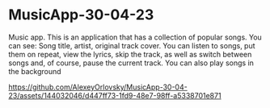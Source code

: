 # MusicApp-30-04-23

Music app. This is an application that has a collection of popular songs. You can see: Song title, artist, original track cover. You can listen to songs, put them on repeat, view the lyrics, skip the track, as well as switch between songs and, of course, pause the current track. You can also play songs in the background

https://github.com/AlexeyOrlovsky/MusicApp-30-04-23/assets/144032046/d447ff73-1fd9-48e7-98ff-a5338701e871


